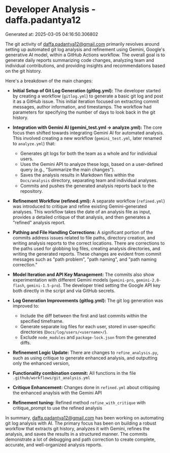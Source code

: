 # Developer Analysis - daffa.padantya12
Generated at: 2025-03-05 04:16:50.306802

The git activity of daffa.padantya12@gmail.com primarily revolves around setting up automated git log analysis and refinement using Gemini, Google's generative AI model, within a GitHub Actions workflow.  The overall goal is to generate daily reports summarizing code changes, analyzing team and individual contributions, and providing insights and recommendations based on the git history.

Here's a breakdown of the main changes:

*   **Initial Setup of Git Log Generation (gitlog.yml):**  The developer started by creating a workflow (`gitlog.yml`) to generate a basic git log and post it as a GitHub issue.  This initial iteration focused on extracting commit messages, author information, and timestamps.  The workflow had parameters for specifying the number of days to look back in the git history.

*   **Integration with Gemini AI (gemini\_test.yml -> analyze.yml):** The core focus then shifted towards integrating Gemini AI for automated analysis. This involved creating a new workflow (`gemini_test.yml`, later renamed to `analyze.yml`) that:
    *   Generates git logs for both the team as a whole and for individual users.
    *   Uses the Gemini API to analyze these logs, based on a user-defined query (e.g., "Summarize the main changes").
    *   Saves the analysis results in Markdown files within the `Docs/analysis` directory, separating team and individual analyses.
    *   Commits and pushes the generated analysis reports back to the repository.

*   **Refinement Workflow (refined.yml):** A separate workflow (`refined.yml`) was introduced to critique and refine existing Gemini-generated analyses. This workflow takes the date of an analysis file as input, provides a detailed critique of that analysis, and then generates a "refined" analysis report.

*   **Pathing and File Handling Corrections:**  A significant portion of the commits address issues related to file paths, directory creation, and writing analysis reports to the correct locations. There are corrections to the paths used for globbing log files, creating analysis directories, and writing the generated reports.  These changes are evident from commit messages such as "path problem", "path naming", and "path naming correction."

*   **Model Iteration and API Key Management:**  The commits also show experimentation with different Gemini models (`gemini-pro`, `gemini-2.0-flash`, `gemini-1.5-pro`).  The developer tried setting the Google API key both directly in the script and via GitHub secrets.

*   **Log Generation Improvements (gitlog.yml):**  The git log generation was improved to:
    *   Include the diff between the first and last commits within the specified timeframe.
    *   Generate separate log files for each user, stored in user-specific directories (`Docs/log/users/<username>/`).
    *   Exclude `node_modules` and `package-lock.json` from the generated diffs.

*   **Refinement Logic Update:** There are changes to  `refine_analysis.py`, such as using critique to generate enhanced analysis, and outputting only the enhanced version,

*   **Functionality combination commit:** All functions in the file `.github/workflows/git_analysis.yml`

*   **Critique Enhancement:** Changes done in `refined.yml` about critiquing the enhanced anaylsis with the Gemini API

*   **Refinement tuning:** Refined method `refine_with_critique` with critique_prompt to use the refined analysis

In summary, daffa.padantya12@gmail.com has been working on automating git log analysis with AI.  The primary focus has been on building a robust workflow that extracts git history, analyzes it with Gemini, refines the analysis, and saves the results in a structured manner. The commits demonstrate a lot of debugging and path correction to create complete, accurate, and well-organized analysis reports.
